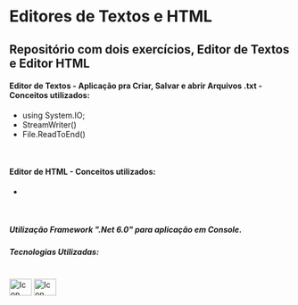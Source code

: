 # Editores de Textos e HTML

## Repositório com dois exercícios, Editor de Textos e Editor HTML

#### Editor de Textos - Aplicação pra Criar, Salvar e abrir Arquivos .txt - Conceitos utilizados:

- using System.IO;
- StreamWriter()
- File.ReadToEnd()

<br>

#### Editor de HTML - Conceitos utilizados:

-

<br>

##### Utilização Framework ".Net 6.0" para aplicação em Console.



##### Tecnologias Utilizadas:



<div style="display: inline_block"><br> 

  <img align="center" alt="Icon C# C#" height="30" width="40" src="https://cdn.jsdelivr.net/gh/devicons/devicon/icons/csharp/csharp-original.svg" />  
  <img align="center" alt="Icon .net" height="30" width="40" src="https://cdn.jsdelivr.net/gh/devicons/devicon/icons/dotnetcore/dotnetcore-original.svg" />
 
</div>
